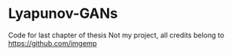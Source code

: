# Lyapunov-GANs
Code for last chapter of thesis
Not my project, all credits belong to https://github.com/imgemp
